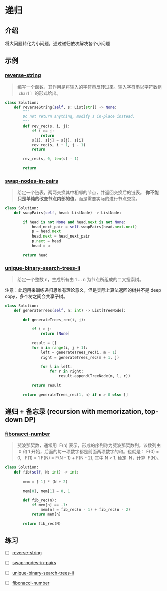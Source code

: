 # 递归

## 介绍

将大问题转化为小问题，通过递归依次解决各个小问题

## 示例

### [reverse-string](https://leetcode.com/problems/reverse-string/)

> 编写一个函数，其作用是将输入的字符串反转过来。输入字符串以字符数组  `char[]`  的形式给出。

```Python
class Solution:
    def reverseString(self, s: List[str]) -> None:
        """
        Do not return anything, modify s in-place instead.
        """
        def rev_rec(s, i, j):
            if i >= j:
                return
            s[i], s[j] = s[j], s[i]
            rev_rec(s, i + 1, j - 1)
            return
        
        rev_rec(s, 0, len(s) - 1)
        
        return
```

### [swap-nodes-in-pairs](https://leetcode.com/problems/swap-nodes-in-pairs/)

> 给定一个链表，两两交换其中相邻的节点，并返回交换后的链表。
> **你不能只是单纯的改变节点内部的值**，而是需要实际的进行节点交换。

```Python
class Solution:
    def swapPairs(self, head: ListNode) -> ListNode:
        
        if head is not None and head.next is not None:
            head_next_pair = self.swapPairs(head.next.next)
            p = head.next
            head.next = head_next_pair
            p.next = head
            head = p
        
        return head
```

### [unique-binary-search-trees-ii](https://leetcode.com/problems/unique-binary-search-trees-ii/)

> 给定一个整数 n，生成所有由 1 ... n 为节点所组成的二叉搜索树。

注意：此题用来训练递归思维有理论意义，但是实际上算法返回的树并不是 deep copy，多个树之间会共享子树。

```Python
class Solution:
    def generateTrees(self, n: int) -> List[TreeNode]:
        
        def generateTrees_rec(i, j):
            
            if i > j:
                return [None]
            
            result = []
            for m in range(i, j + 1):
                left = generateTrees_rec(i, m - 1)
                right = generateTrees_rec(m + 1, j)
                
                for l in left:
                    for r in right:
                        result.append(TreeNode(m, l, r))
            
            return result
        
        return generateTrees_rec(1, n) if n > 0 else []
```

## 递归 + 备忘录 (recursion with memorization, top-down DP)

### [fibonacci-number](https://leetcode.com/problems/fibonacci-number/)

> 斐波那契数，通常用  F(n) 表示，形成的序列称为斐波那契数列。该数列由  0 和 1 开始，后面的每一项数字都是前面两项数字的和。也就是：
> F(0) = 0,   F(1) = 1
> F(N) = F(N - 1) + F(N - 2), 其中 N > 1.
> 给定  N，计算  F(N)。

```Python
class Solution:
    def fib(self, N: int) -> int:
        
        mem = [-1] * (N + 2)
        
        mem[0], mem[1] = 0, 1
        
        def fib_rec(n):
            if mem[n] == -1:
                mem[n] = fib_rec(n - 1) + fib_rec(n - 2)
            return mem[n]
        
        return fib_rec(N)
```

## 练习

- [ ] [reverse-string](https://leetcode.com/problems/reverse-string/)
- [ ] [swap-nodes-in-pairs](https://leetcode.com/problems/swap-nodes-in-pairs/)
- [ ] [unique-binary-search-trees-ii](https://leetcode.com/problems/unique-binary-search-trees-ii/)
- [ ] [fibonacci-number](https://leetcode.com/problems/fibonacci-number/)

